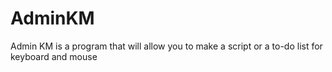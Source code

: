 # AdminKM
Admin KM is a program that will allow you to make a script or a to-do list for keyboard and mouse
